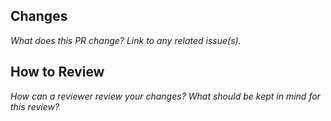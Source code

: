 ## Changes

_What does this PR change? Link to any related issue(s)._

## How to Review

_How can a reviewer review your changes? What should be kept in mind for this review?_
